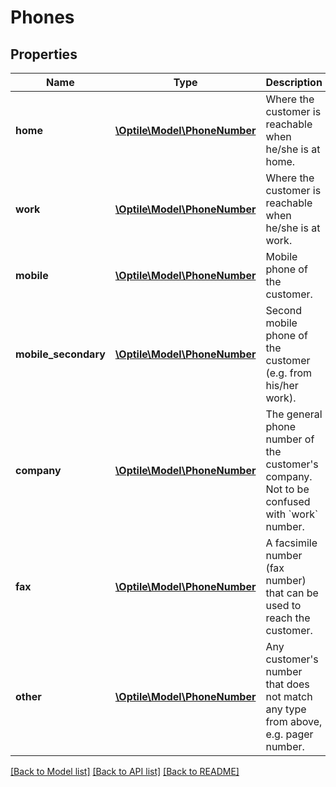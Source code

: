 # Phones

## Properties
Name | Type | Description | Notes
------------ | ------------- | ------------- | -------------
**home** | [**\Optile\Model\PhoneNumber**](PhoneNumber.md) | Where the customer is reachable when he/she is at home. | [optional] 
**work** | [**\Optile\Model\PhoneNumber**](PhoneNumber.md) | Where the customer is reachable when he/she is at work. | [optional] 
**mobile** | [**\Optile\Model\PhoneNumber**](PhoneNumber.md) | Mobile phone of the customer. | [optional] 
**mobile_secondary** | [**\Optile\Model\PhoneNumber**](PhoneNumber.md) | Second mobile phone of the customer (e.g. from his/her work). | [optional] 
**company** | [**\Optile\Model\PhoneNumber**](PhoneNumber.md) | The general phone number of the customer&#39;s company. Not to be confused with &#x60;work&#x60; number. | [optional] 
**fax** | [**\Optile\Model\PhoneNumber**](PhoneNumber.md) | A facsimile number (fax number) that can be used to reach the customer. | [optional] 
**other** | [**\Optile\Model\PhoneNumber**](PhoneNumber.md) | Any customer&#39;s number that does not match any type from above, e.g. pager number. | [optional] 

[[Back to Model list]](../README.md#documentation-for-models) [[Back to API list]](../README.md#documentation-for-api-endpoints) [[Back to README]](../README.md)


